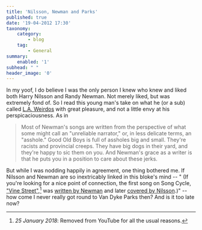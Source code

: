 ```yaml
---
title: 'Nilsson, Newman and Parks'
published: true
date: '19-04-2012 17:30'
taxonomy:
    category:
        - blog
    tag:
        - General
summary:
    enabled: '1'
subhead: " "
header_image: '0'
--- 
```

In my yoof, I do believe I was the only person I knew who knew and liked both Harry Nilsson and Randy Newman. Not merely liked, but was extremely fond of. So I read this young man's take on what he (or a sub) called [L.A. Weirdos](http://pitchfork.com/features/underscore/8786-nilsson-newman-and-some-other-la-weirdos/?utm_medium=site) with great pleasure, and not a little envy at his perspicaciousness. As in


> Most of Newman's songs are written from the perspective of what some might call an "unreliable narrator," or, in less delicate terms, an "asshole." Good Old Boys is full of assholes big and small. They're racists and provincial creeps. They have big dogs in their yard, and they're happy to sic them on you. And Newman's grace as a writer is that he puts you in a position to care about these jerks.


But while I was nodding happily in agreement, one thing bothered me. If Nilsson and Newman are so inextricably linked in this bloke's mind -- " (If you're looking for a nice point of connection, the first song on Song Cycle, ["Vine Street"](http://youtu.be/Af-XYfFUZ3o),[^1] was [written by Newman](http://youtu.be/qH5shyFIpl0) and later [covered by Nilsson](http://youtu.be/_Mu3wtJmn4Y).)" -- how come I never really got round to Van Dyke Parks then? And is it too late now?

[^1]: _25 January 2018_: Removed from YouTube for all the usual reasons.
